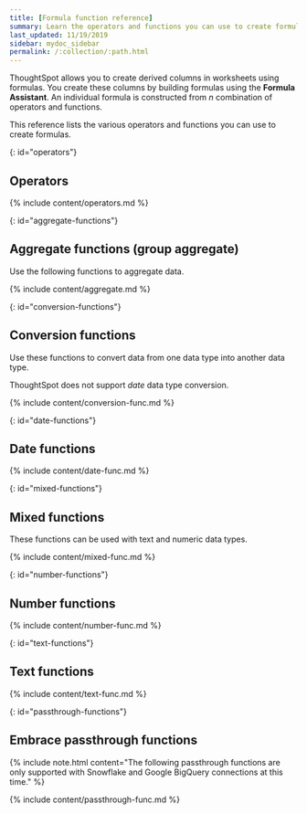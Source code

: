 ```yaml
---
title: [Formula function reference]
summary: Learn the operators and functions you can use to create formulas in ThoughtSpot.
last_updated: 11/19/2019
sidebar: mydoc_sidebar
permalink: /:collection/:path.html
---
```

ThoughtSpot allows you to create derived columns in worksheets using formulas.
You create these columns by building formulas using the **Formula Assistant**.
An individual formula is constructed from _n_ combination of operators and
functions.

This reference lists the various operators and functions you can use to create
formulas.

{: id="operators"}
## Operators

{% include content/operators.md %}

{: id="aggregate-functions"}
## Aggregate functions (group aggregate)

Use the following functions to aggregate data.

{% include content/aggregate.md %}

{: id="conversion-functions"}
## Conversion functions

Use these functions to convert data from one data type into another data type.

ThoughtSpot does not support _date_ data type conversion.

{% include content/conversion-func.md %}

{: id="date-functions"}
## Date functions

{% include content/date-func.md %}

{: id="mixed-functions"}
## Mixed functions

These functions can be used with text and numeric data types.

{% include content/mixed-func.md %}

{: id="number-functions"}
## Number functions

{% include content/number-func.md %}

{: id="text-functions"}
## Text functions

{% include content/text-func.md %}

{: id="passthrough-functions"}
## Embrace passthrough functions

{% include note.html content="The following passthrough functions are only supported with Snowflake and Google BigQuery connections at this time." %}

{% include content/passthrough-func.md %}
